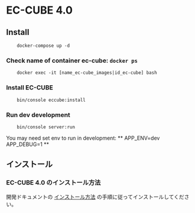 # EC-CUBE 4.0

## Install

```
    docker-compose up -d
```

### Check name of container ec-cube: `docker ps`

```
    docker exec -it [name_ec-cube_images|id_ec-cube] bash
```

### Install EC-CUBE

```
    bin/console eccube:install
```

### Run dev development

```
    bin/console server:run
```

You may need set env to run in development:
**
APP_ENV=dev
APP_DEBUG=1
**

## インストール

### EC-CUBE 4.0 のインストール方法

開発ドキュメントの [インストール方法](https://doc4.ec-cube.net/quickstart_install) の手順に従ってインストールしてください。
